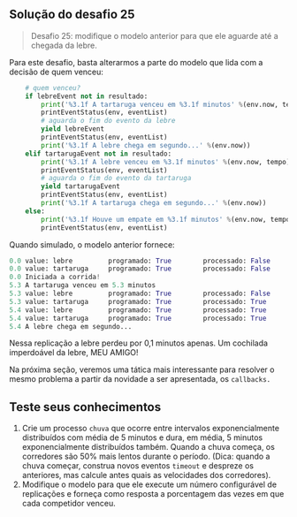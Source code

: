 ## Solução do desafio 25

> Desafio 25: modifique o modelo anterior para que ele aguarde até a chegada da lebre.

Para este desafio, basta alterarmos a parte do modelo que lida com a decisão de quem venceu:

```python
    # quem venceu?
    if lebreEvent not in resultado:
        print('%3.1f A tartaruga venceu em %3.1f minutos' %(env.now, tempo))
        printEventStatus(env, eventList)
        # aguarda o fim do evento da lebre
        yield lebreEvent
        printEventStatus(env, eventList)
        print('%3.1f A lebre chega em segundo...' %(env.now))
    elif tartarugaEvent not in resultado:
        print('%3.1f A lebre venceu em %3.1f minutos' %(env.now, tempo))
        printEventStatus(env, eventList)
        # aguarda o fim do evento da tartaruga
        yield tartarugaEvent
        printEventStatus(env, eventList)
        print('%3.1f A tartaruga chega em segundo...' %(env.now))
    else:
        print('%3.1f Houve um empate em %3.1f minutos' %(env.now, tempo))
        printEventStatus(env, eventList)
```

Quando simulado, o modelo anterior fornece:

```python
0.0 value: lebre         programado: True        processado: False
0.0 value: tartaruga     programado: True        processado: False
0.0 Iniciada a corrida!
5.3 A tartaruga venceu em 5.3 minutos
5.3 value: lebre         programado: True        processado: False
5.3 value: tartaruga     programado: True        processado: True
5.4 value: lebre         programado: True        processado: True
5.4 value: tartaruga     programado: True        processado: True
5.4 A lebre chega em segundo...
```

Nessa replicação a lebre perdeu por 0,1 minutos apenas. Um cochilada imperdoável da lebre, MEU AMIGO!

Na próxima seção, veremos uma tática mais interessante para resolver o mesmo problema a partir da novidade a ser apresentada, os `callbacks.`

## Teste seus conhecimentos

1. Crie um processo `chuva` que ocorre entre intervalos exponencialmente distribuídos com média de 5 minutos e dura, em média, 5 minutos exponencialmente distribuídos também. Quando a chuva começa, os corredores são 50% mais lentos durante o período. \(Dica: quando a chuva começar, construa novos eventos `timeout` e despreze os anteriores, mas calcule antes quais as velocidades dos corredores\).
2. Modifique o modelo para que ele execute um número configurável de replicações e forneça como resposta a porcentagem das vezes em que cada competidor venceu.




